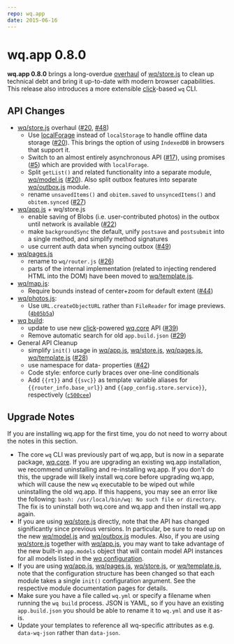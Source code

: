 ```yaml
---
repo: wq.app
date: 2015-06-16
---
```


# wq.app 0.8.0

**wq.app 0.8.0** brings a long-overdue [overhaul](https://github.com/wq/wq.app/issues/20) of [wq/store.js](../@wq/store.md) to clean up technical debt and bring it up-to-date with modern browser capabilities.  This release also introduces a more extensible [click](https://click.pocoo.org/)-based `wq` CLI.

## API Changes
- [wq/store.js](../@wq/store.md) overhaul ([#20](https://github.com/wq/wq.app/issues/20), [#48](https://github.com/wq/wq.app/issues/48))
  - Use [localForage](https://mozilla.github.io/localForage) instead of `localStorage` to handle offline data storage ([#20](https://github.com/wq/wq.app/issues/20)).  This brings the option of using `IndexedDB` in browsers that support it.
  - Switch to an almost entirely asynchronous API ([#17](https://github.com/wq/wq.app/issues/17)), using promises ([#5](https://github.com/wq/wq.app/issues/5)) which are provided with `localForage`.
  - Split `getList()` and related functionality into a separate module, [wq/model.js](../@wq/model.md) ([#20](https://github.com/wq/wq.app/issues/20)).  Also split outbox features into separate [wq/outbox.js](../@wq/outbox.md) module.
  - rename `unsavedItems()` and `obitem.saved` to `unsyncedItems()` and `obitem.synced` ([#27](https://github.com/wq/wq.app/issues/27))
- [wq/app.js](../@wq/app.md) + wq/store.js
  - enable saving of Blobs (i.e. user-contributed photos) in the outbox until network is available ([#22](https://github.com/wq/wq.app/issues/22))
  - make `backgroundSync` the default, unify `postsave` and `postsubmit` into a single method, and simplify method signatures
  - use current auth data when syncing outbox ([#49](https://github.com/wq/wq.app/issues/49))
- [wq/pages.js](../@wq/router.md)
  - rename to `wq/router.js` ([#26](https://github.com/wq/wq.app/issues/26))
  - parts of the internal implementation (related to injecting rendered HTML into the DOM) have been moved to [wq/template.js](https://github.com/sheppard/django-mustache).
- [wq/map.js](../@wq/outbox.md):
  - Require bounds instead of center+zoom for default extent ([#44](https://github.com/wq/wq.app/issues/44))
- [wq/photos.js](../wq.app/index.md):
  -  Use `URL.createObjectURL` rather than `FileReader` for image previews. ([`4b05b5a`](https://github.com/wq/wq.app/commit/4b05b5a070206ba8c72e3d5ee51a6e28d0b50adf))
- [wq build](../wq.build/cli.md):
  - update to use new [click](https://click.pocoo.org/)-powered [wq.core](../wq.build/index.md) API ([#39](https://github.com/wq/wq.app/issues/39))
  - Remove automatic search for old `app.build.json` ([#29](https://github.com/wq/wq.app/issues/29))
- General API Cleanup
  - simplify `init()` usage in [wq/app.js](../@wq/app.md), [wq/store.js](../@wq/store.md), [wq/pages.js](../@wq/router.md), [wq/template.js](https://github.com/sheppard/django-mustache) ([#28](https://github.com/wq/wq.app/issues/28))
  - use namespace for data- properties ([#42](https://github.com/wq/wq.app/issues/42))
  - Code style: enforce curly braces over one-line conditionals
  - Add `{{rt}}` and `{{svc}}` as template variable aliases for `{{router_info.base_url}}` and `{{app_config.store.service}}`, respectively ([`c500cee`](https://github.com/wq/wq.app/commit/c500ceec8257917f910ca07e81384914dac40d78))

## Upgrade Notes

If you are installing wq.app for the first time, you do not need to worry about the notes in this section.
- The core `wq` CLI was previously part of wq.app, but is now in a separate package, [wq.core](../wq.build/index.md).  If you are upgrading an existing wq.app installation, we recommend uninstalling and re-installing wq.app.  If you don't do this, the upgrade will likely install wq.core before upgrading wq.app, which will cause the new `wq` executable to be wiped out while uninstalling the old wq.app.  If this happens, you may see an error like the following: `bash: /usr/local/bin/wq: No such file or directory`.
  The fix is to uninstall both wq.core and wq.app and then install wq.app again.
- If you are using [wq/store.js](../@wq/store.md) directly, note that the API has changed significantly since previous versions.  In particular, be sure to read up on the new [wq/model.js](../@wq/model.md) and [wq/outbox.js](../@wq/outbox.md) modules.  Also, if you are using [wq/store.js](../@wq/store.md) together with [wq/app.js](../@wq/app.md), you may want to take advantage of the new built-in `app.models` object that will contain model API instances for all models listed in the [wq configuration](../config.md).
- If you are using [wq/app.js](../@wq/app.md), [wq/pages.js](../@wq/router.md), [wq/store.js](../@wq/store.md), or [wq/template.js](https://github.com/sheppard/django-mustache), note that the configuration structure has been changed so that each module takes a single `init()` configuration argument.  See the respective module documentation pages for details.
- Make sure you have a file called `wq.yml` or specify a filename when running the `wq build` process.  JSON is YAML, so if you have an existing `app.build.json` you should be able to rename it to `wq.yml` and use it as-is.
- Update your templates to reference all wq-specific attributes as e.g. `data-wq-json` rather than `data-json`.
